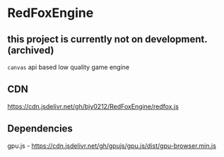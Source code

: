 # RedFoxEngine

## this project is currently not on development. (archived)

`canvas` api based low quality game engine

## CDN
https://cdn.jsdelivr.net/gh/bjy0212/RedFoxEngine/redfox.js

## Dependencies
gpu.js - https://cdn.jsdelivr.net/gh/gpujs/gpu.js/dist/gpu-browser.min.js
